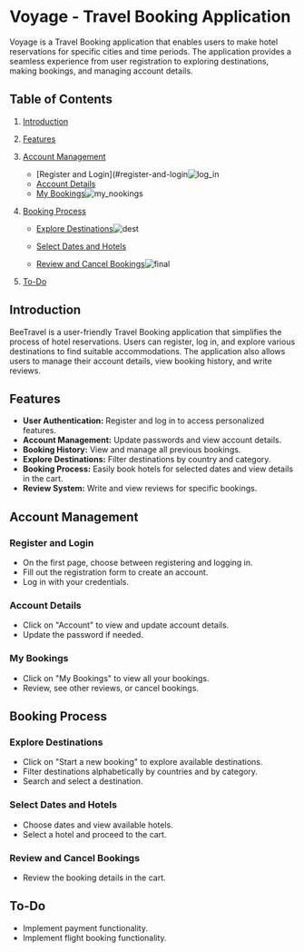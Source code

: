 # Voyage - Travel Booking Application

Voyage is a Travel Booking application that enables users to make hotel reservations for specific cities and time periods. The application provides a seamless experience from user registration to exploring destinations, making bookings, and managing account details.

## Table of Contents

1. [Introduction](#introduction)
2. [Features](#features)
3. [Account Management](#account-management)
    - [Register and Login](#register-and-login![log_in](https://github.com/user-attachments/assets/aa50b635-510c-4a3a-bede-6035cf1078b4)
    - [Account Details](#account-details)
    - [My Bookings](#my-bookings)![my_nookings](https://github.com/user-attachments/assets/dbb499ee-6825-4dfa-ad4c-96775b204249)

4. [Booking Process](#booking-process)
    - [Explore Destinations](#explore-destinations)![dest](https://github.com/user-attachments/assets/117c2630-482a-450a-a6a9-c496fa772724)

    - [Select Dates and Hotels](#select-dates-and-hotels)
    - [Review and Cancel Bookings](#review-and-cancel-bookings)![final](https://github.com/user-attachments/assets/60631c6d-5466-43ed-964c-4f31bf8c5f16)


5. [To-Do](#to-do)


## Introduction

BeeTravel is a user-friendly Travel Booking application that simplifies the process of hotel reservations. Users can register, log in, and explore various destinations to find suitable accommodations. The application also allows users to manage their account details, view booking history, and write reviews.

## Features

- **User Authentication:** Register and log in to access personalized features.
- **Account Management:** Update passwords and view account details.
- **Booking History:** View and manage all previous bookings.
- **Explore Destinations:** Filter destinations by country and category.
- **Booking Process:** Easily book hotels for selected dates and view details in the cart.
- **Review System:** Write and view reviews for specific bookings.

## Account Management 

### Register and Login

- On the first page, choose between registering and logging in.
- Fill out the registration form to create an account.
- Log in with your credentials.

### Account Details

- Click on "Account" to view and update account details.
- Update the password if needed.

### My Bookings

- Click on "My Bookings" to view all your bookings.
- Review, see other reviews, or cancel bookings.

## Booking Process

### Explore Destinations

- Click on "Start a new booking" to explore available destinations.
- Filter destinations alphabetically by countries and by category.
- Search and select a destination.

### Select Dates and Hotels

- Choose dates and view available hotels.
- Select a hotel and proceed to the cart.

### Review and Cancel Bookings

- Review the booking details in the cart.

## To-Do

- Implement payment functionality.
- Implement flight booking functionality.

